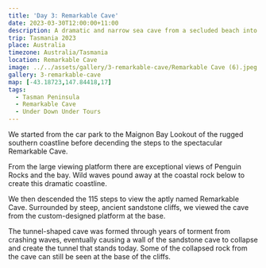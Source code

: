 ```yaml
---
title: 'Day 3: Remarkable Cave'
date: 2023-03-30T12:00:00+11:00
description: A dramatic and narrow sea cave from a secluded beach into Maignon Bay.
trip: Tasmania 2023
place: Australia
timezone: Australia/Tasmania
location: Remarkable Cave
image: ../../assets/gallery/3-remarkable-cave/Remarkable Cave (6).jpeg
gallery: 3-remarkable-cave
map: [-43.18723,147.84418,17]
tags:
  - Tasman Peninsula
  - Remarkable Cave
  - Under Down Under Tours
---
```

We started from the car park to the Maignon Bay Lookout of the rugged southern coastline before decending the steps to the spectacular Remarkable Cave.

From the large viewing platform there are exceptional views of Penguin Rocks and the bay. Wild waves pound away at the coastal rock below to create this dramatic coastline.

We then descended the 115 steps to view the aptly named Remarkable Cave. Surrounded by steep, ancient sandstone cliffs​, we viewed the cave from the custom-designed platform at the base.

The tunnel-shaped cave was formed through years of torment from crashing waves, eventually causing a wall of the sandstone cave to collapse and create the tunnel that stands today.  Some of the collapsed rock from the cave can still be seen at the base of the cliffs.  
